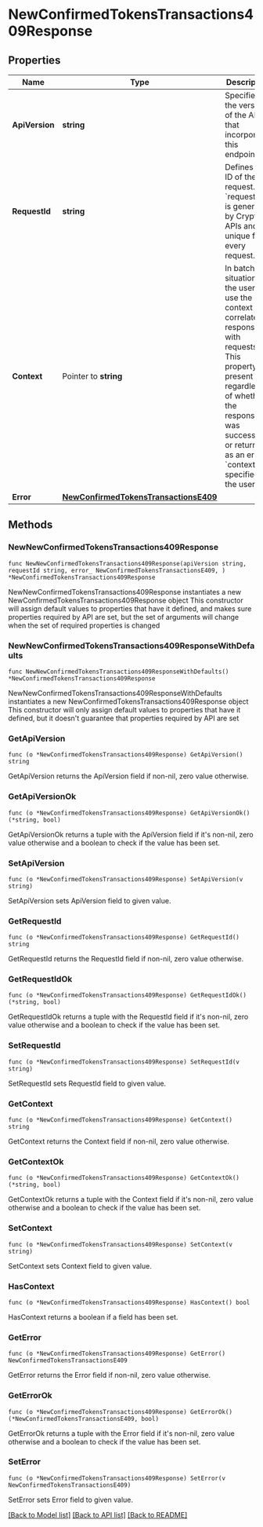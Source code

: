 # NewConfirmedTokensTransactions409Response

## Properties

Name | Type | Description | Notes
------------ | ------------- | ------------- | -------------
**ApiVersion** | **string** | Specifies the version of the API that incorporates this endpoint. | 
**RequestId** | **string** | Defines the ID of the request. The &#x60;requestId&#x60; is generated by Crypto APIs and it&#39;s unique for every request. | 
**Context** | Pointer to **string** | In batch situations the user can use the context to correlate responses with requests. This property is present regardless of whether the response was successful or returned as an error. &#x60;context&#x60; is specified by the user. | [optional] 
**Error** | [**NewConfirmedTokensTransactionsE409**](NewConfirmedTokensTransactionsE409.md) |  | 

## Methods

### NewNewConfirmedTokensTransactions409Response

`func NewNewConfirmedTokensTransactions409Response(apiVersion string, requestId string, error_ NewConfirmedTokensTransactionsE409, ) *NewConfirmedTokensTransactions409Response`

NewNewConfirmedTokensTransactions409Response instantiates a new NewConfirmedTokensTransactions409Response object
This constructor will assign default values to properties that have it defined,
and makes sure properties required by API are set, but the set of arguments
will change when the set of required properties is changed

### NewNewConfirmedTokensTransactions409ResponseWithDefaults

`func NewNewConfirmedTokensTransactions409ResponseWithDefaults() *NewConfirmedTokensTransactions409Response`

NewNewConfirmedTokensTransactions409ResponseWithDefaults instantiates a new NewConfirmedTokensTransactions409Response object
This constructor will only assign default values to properties that have it defined,
but it doesn't guarantee that properties required by API are set

### GetApiVersion

`func (o *NewConfirmedTokensTransactions409Response) GetApiVersion() string`

GetApiVersion returns the ApiVersion field if non-nil, zero value otherwise.

### GetApiVersionOk

`func (o *NewConfirmedTokensTransactions409Response) GetApiVersionOk() (*string, bool)`

GetApiVersionOk returns a tuple with the ApiVersion field if it's non-nil, zero value otherwise
and a boolean to check if the value has been set.

### SetApiVersion

`func (o *NewConfirmedTokensTransactions409Response) SetApiVersion(v string)`

SetApiVersion sets ApiVersion field to given value.


### GetRequestId

`func (o *NewConfirmedTokensTransactions409Response) GetRequestId() string`

GetRequestId returns the RequestId field if non-nil, zero value otherwise.

### GetRequestIdOk

`func (o *NewConfirmedTokensTransactions409Response) GetRequestIdOk() (*string, bool)`

GetRequestIdOk returns a tuple with the RequestId field if it's non-nil, zero value otherwise
and a boolean to check if the value has been set.

### SetRequestId

`func (o *NewConfirmedTokensTransactions409Response) SetRequestId(v string)`

SetRequestId sets RequestId field to given value.


### GetContext

`func (o *NewConfirmedTokensTransactions409Response) GetContext() string`

GetContext returns the Context field if non-nil, zero value otherwise.

### GetContextOk

`func (o *NewConfirmedTokensTransactions409Response) GetContextOk() (*string, bool)`

GetContextOk returns a tuple with the Context field if it's non-nil, zero value otherwise
and a boolean to check if the value has been set.

### SetContext

`func (o *NewConfirmedTokensTransactions409Response) SetContext(v string)`

SetContext sets Context field to given value.

### HasContext

`func (o *NewConfirmedTokensTransactions409Response) HasContext() bool`

HasContext returns a boolean if a field has been set.

### GetError

`func (o *NewConfirmedTokensTransactions409Response) GetError() NewConfirmedTokensTransactionsE409`

GetError returns the Error field if non-nil, zero value otherwise.

### GetErrorOk

`func (o *NewConfirmedTokensTransactions409Response) GetErrorOk() (*NewConfirmedTokensTransactionsE409, bool)`

GetErrorOk returns a tuple with the Error field if it's non-nil, zero value otherwise
and a boolean to check if the value has been set.

### SetError

`func (o *NewConfirmedTokensTransactions409Response) SetError(v NewConfirmedTokensTransactionsE409)`

SetError sets Error field to given value.



[[Back to Model list]](../README.md#documentation-for-models) [[Back to API list]](../README.md#documentation-for-api-endpoints) [[Back to README]](../README.md)



